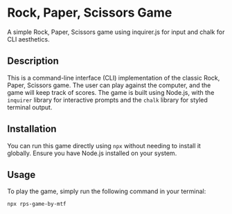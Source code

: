 # Rock, Paper, Scissors Game

A simple Rock, Paper, Scissors game using inquirer.js for input and chalk for CLI aesthetics.

## Description

This is a command-line interface (CLI) implementation of the classic Rock, Paper, Scissors game. The user can play against the computer, and the game will keep track of scores. The game is built using Node.js, with the `inquirer` library for interactive prompts and the `chalk` library for styled terminal output.

## Installation

You can run this game directly using `npx` without needing to install it globally. Ensure you have Node.js installed on your system.

## Usage

To play the game, simply run the following command in your terminal:

```bash
npx rps-game-by-mtf


